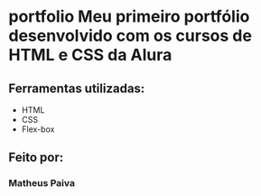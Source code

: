 # portfolio Meu primeiro portfólio desenvolvido com os cursos de HTML e CSS da Alura

## Ferramentas utilizadas:

* HTML
* CSS
* Flex-box

## Feito por:

### Matheus Paiva
